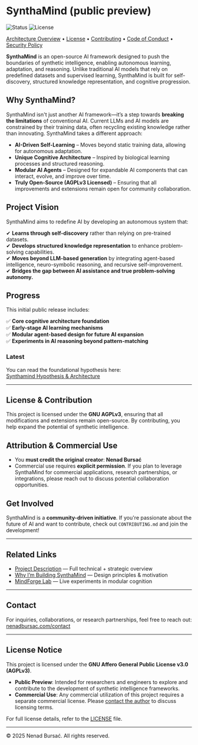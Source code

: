 # SynthaMind (public preview)

![Status](https://img.shields.io/badge/status-in_development-yellow) ![License](https://img.shields.io/badge/license-AGPLv3-blue)

[Architecture Overview](./docs/ARCHITECTURE.md) • [License](./LICENSE) • [Contributing](./docs/CONTRIBUTING.md) • [Code of Conduct](./docs/CODE_OF_CONDUCT.md) • [Security Policy](./docs/SECURITY.md)

**SynthaMind** is an open-source AI framework designed to push the boundaries of synthetic intelligence, enabling autonomous learning, adaptation, and reasoning. Unlike traditional AI models that rely on predefined datasets and supervised learning, SynthaMind is built for self-discovery, structured knowledge representation, and cognitive progression.

## Why SynthaMind?

SynthaMind isn't just another AI framework—it’s a step towards **breaking the limitations** of conventional AI. Current LLMs and AI models are constrained by their training data, often recycling existing knowledge rather than innovating. SynthaMind takes a different approach:

- **AI-Driven Self-Learning** – Moves beyond static training data, allowing for autonomous adaptation.
- **Unique Cognitive Architecture** – Inspired by biological learning processes and structured reasoning.
- **Modular AI Agents** – Designed for expandable AI components that can interact, evolve, and improve over time.
- **Truly Open-Source (AGPLv3 Licensed)** – Ensuring that all improvements and extensions remain open for community collaboration.

## Project Vision

SynthaMind aims to redefine AI by developing an autonomous system that:

✔ **Learns through self-discovery** rather than relying on pre-trained datasets.  
✔ **Develops structured knowledge representation** to enhance problem-solving capabilities.  
✔ **Moves beyond LLM-based generation** by integrating agent-based intelligence, neuro-symbolic reasoning, and recursive self-improvement.  
✔ **Bridges the gap between AI assistance and true problem-solving autonomy.**

## Progress

This initial public release includes:

✅ **Core cognitive architecture foundation**  
✅ **Early-stage AI learning mechanisms**  
✅ **Modular agent-based design for future AI expansion**  
✅ **Experiments in AI reasoning beyond pattern-matching**

### Latest

You can read the foundational hypothesis here:  
[Synthamind Hypothesis & Architecture](https://nenadbursac.com/articles/synthamind-hypothesis-architecture)

---

## License & Contribution

This project is licensed under the **GNU AGPLv3**, ensuring that all modifications and extensions remain open-source. By contributing, you help expand the potential of synthetic intelligence.

## Attribution & Commercial Use

- You **must credit the original creator**: **Nenad Bursać**
- Commercial use requires **explicit permission**. If you plan to leverage SynthaMind for commercial applications, research partnerships, or integrations, please reach out to discuss potential collaboration opportunities.

## Get Involved

SynthaMind is a **community-driven initiative**. If you're passionate about the future of AI and want to contribute, check out `CONTRIBUTING.md` and join the development!

---

## Related Links

- [Project Description](https://nenadbursac.com/projects/synthamind) — Full technical + strategic overview  
- [Why I’m Building SynthaMind](https://nenadbursac.com/articles/why-synthamind) — Design principles & motivation
- [MindForge Lab](https://nenadbursac.com/lab) — Live experiments in modular cognition

---

## Contact

For inquiries, collaborations, or research partnerships, feel free to reach out:
[nenadbursac.com/contact](https://nenadbursac.com/contact)

---

## License Notice

This project is licensed under the **GNU Affero General Public License v3.0 (AGPLv3)**.

- **Public Preview**: Intended for researchers and engineers to explore and contribute to the development of synthetic intelligence frameworks.  
- **Commercial Use**: Any commercial utilization of this project requires a separate commercial license. Please [contact the author](https://nenadbursac.com/contact) to discuss licensing terms.

For full license details, refer to the [LICENSE](https://github.com/nbursa/SynthaMind/blob/main/LICENSE) file.  

---

© 2025 Nenad Bursać. All rights reserved.
